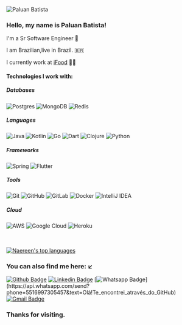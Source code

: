 <p align="left"> <img src="https://komarev.com/ghpvc/?username=paluan-batista" alt="Paluan Batista" /> </p>

### Hello, my name is Paluan Batista!

I'm a Sr Software Engineer :robot:

I am Brazilian,live in Brazil. 🇧🇷

I currently work at [iFood](https://www.ifood.com.br/) :man_technologist:


#### Technologies I work with:

<div class="leftdiv">
  <h5>Databases</h5>
<img align="center" alt="Postgres" src ="https://img.shields.io/badge/postgres-%23316192.svg?style=for-the-badge&logo=postgresql&logoColor=white"/>
<img align="center" alt="MongoDB" src ="https://img.shields.io/badge/MongoDB-%234ea94b.svg?style=for-the-badge&logo=mongodb&logoColor=white"/>
<img align="center" alt="Redis" src="https://img.shields.io/badge/redis-%23DD0031.svg?style=for-the-badge&logo=redis&logoColor=white"/>
</div>

<div>
   <h5>Languages</h5>
<img align="center" alt="Java" src="https://img.shields.io/badge/java-%23ED8B00.svg?style=for-the-badge&logo=java&logoColor=white"/>
<img align="center" alt="Kotlin" src="https://img.shields.io/badge/kotlin-%230095D5.svg?style=for-the-badge&logo=kotlin&logoColor=white"/>
<img align="center" alt="Go" src="https://img.shields.io/badge/go-%2300ADD8.svg?style=for-the-badge&logo=go&logoColor=white"/>
<img align="center" alt="Dart" src="https://img.shields.io/badge/dart-%230175C2.svg?style=for-the-badge&logo=dart&logoColor=white"/>
<img align="center" alt="Clojure" src="https://img.shields.io/badge/Clojure-%23Clojure.svg?style=for-the-badge&logo=Clojure&logoColor=Clojure"/>
<img align="center" alt="Python" src="https://img.shields.io/badge/python-%2314354C.svg?style=for-the-badge&logo=python&logoColor=white"/>
  </div>
  
<div>
   <h5>Frameworks</h5>
<img align="center" alt="Spring" src="https://img.shields.io/badge/spring-%236DB33F.svg?style=for-the-badge&logo=spring&logoColor=white"/>
<img align="center" alt="Flutter" src="https://img.shields.io/badge/Flutter-%2302569B.svg?style=for-the-badge&logo=Flutter&logoColor=white" />
  </div>
  
<div>
   <h5>Tools</h5>
<img align="center" alt="Git" src="https://img.shields.io/badge/git-%23F05033.svg?style=for-the-badge&logo=git&logoColor=white"/>
<img align="center" alt="GitHub" src="https://img.shields.io/badge/github-%23121011.svg?style=for-the-badge&logo=github&logoColor=white"/>
<img align="center" alt="GitLab" src="https://img.shields.io/badge/gitlab-%23181717.svg?style=for-the-badge&logo=gitlab&logoColor=white"/>
<img align="center" alt="Docker" src="https://img.shields.io/badge/docker-%230db7ed.svg?style=for-the-badge&logo=docker&logoColor=white"/>
<img align="center" alt="IntelliJ IDEA" src="https://img.shields.io/badge/IntelliJIDEA-000000.svg?style=for-the-badge&logo=intellij-idea&logoColor=white"/>
  
<div>
  <h5>Cloud</h5>
<img align="center" alt="AWS" src="https://img.shields.io/badge/AWS-%23FF9900.svg?style=for-the-badge&logo=amazon-aws&logoColor=white"/>
<img align="center" alt="Google Cloud" src="https://img.shields.io/badge/GoogleCloud-%234285F4.svg?style=for-the-badge&logo=google-cloud&logoColor=white"/>
<img align="center" alt="Heroku" src="https://img.shields.io/badge/heroku-%23430098.svg?style=for-the-badge&logo=heroku&logoColor=white"/>
 </div>

<br><br>[![Naereen's top languages](https://github-readme-stats.vercel.app/api/top-langs/?username=paluan-batista&theme=blue-black)](https://github.com/paluan-batista/github-readme-stats)


### You can also find me here: :arrow_lower_left:
[![Github Badge](https://img.shields.io/badge/-Github-000?style=flat-square&logo=Github&logoColor=white&link=https://github.com/paluan-dev666)](https://github.com/paluan-dev666)
[![Linkedin Badge](https://img.shields.io/badge/-LinkedIn-blue?style=flat-square&logo=Linkedin&logoColor=white&link=https://www.linkedin.com/in/paluan-batista-developer/)](https://www.linkedin.com/in/paluan-batista-developer/)
[![Whatsapp Badge](https://img.shields.io/badge/-Whatsapp-4CA143?style=flat-square&labelColor=4CA143&logo=whatsapp&logoColor=white&link=https://api.whatsapp.com/send?phone=5516997305457&text=Olá!Te_encontrei_através_do_GitHub.)](https://api.whatsapp.com/send?phone=5516997305457&text=Olá!Te_encontrei_através_do_GitHub)
[![Gmail Badge](https://img.shields.io/badge/-Gmail-c14438?style=flat-square&logo=Gmail&logoColor=white&link=mailto:paluan.desenvolvimento@gmail.com)](mailto:paluan.desenvolvimento@gmail.com)

### Thanks for visiting.


